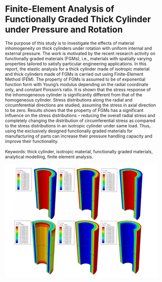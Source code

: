 # Finite-Element Analysis of Functionally Graded Thick Cylinder under Pressure and Rotation
The purpose of this study is to investigate the effects of material inhomogeneity on thick
cylinders under rotation with uniform internal and external pressure. The work is motivated by
the recent research activity on functionally graded materials (FGMs), i.e., materials with
spatially varying properties tailored to satisfy particular engineering applications. In this report,
the elastic analysis for a thick cylinder made of isotropic material and thick cylinders made of
FGMs is carried out using Finite-Element Method (FEM). The property of FGMs is assumed
to be of exponential function form with Young’s modulus depending on the radial coordinate
only, and constant Poisson’s ratio. It is shown that the stress response of the inhomogeneous
cylinder is significantly different from that of the homogeneous cylinder. Stress distributions
along the radial and circumferential directions are studied, assuming the stress in axial direction
to be zero. Results shows that the property of FGMs has a significant influence on the stress
distributions – reducing the overall radial stress and completely changing the distribution of
circumferential stress as compared to the stress distributions in an isotropic cylinder under same
load. Thus, using the exclusively designed functionally graded materials for manufacturing of
parts can increase their pressure handling capacity and improve their functionality.
<br><br>
Keywords: thick cylinder, isotropic material, functionally graded materials, analytical
modelling, finite element analysis.

![Image of Yaktocat](https://github.com/srivastav-ayush/fgm-cylinder/blob/main/fgm_cyl.jpg)
